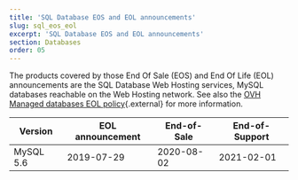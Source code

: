 ```yaml
---
title: 'SQL Database EOS and EOL announcements'
slug: sql_eos_eol
excerpt: 'SQL Database EOS and EOL announcements'
section: Databases
order: 05
---
```


The products covered by those End Of Sale (EOS) and End Of Life (EOL) announcements are the SQL Database Web Hosting services, MySQL databases reachable on the Web Hosting network. See also the [OVH Managed databases EOL policy](https://docs.ovh.com/gb/en/clouddb/managed-db-life-cycle-policy/){.external} for more information.

|Version|EOL announcement|End-of-Sale|End-of-Support|
|---|---|---|---|
|MySQL 5.6|2019-07-29|2020-08-02|2021-02-01|
